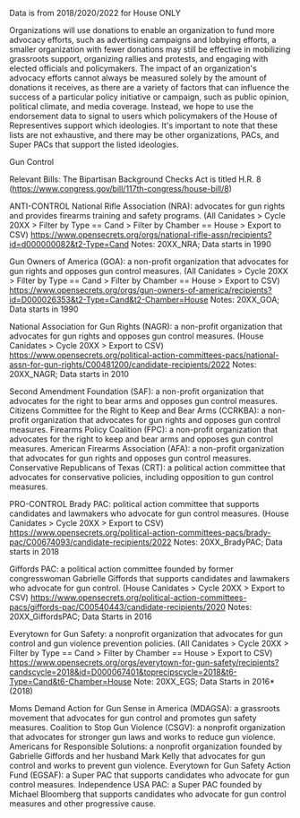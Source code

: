 Data is from 2018/2020/2022 for House ONLY

Organizations will use donations to enable an organization to fund more advocacy efforts, such as advertising campaigns and lobbying efforts, a smaller organization with fewer donations may still be effective in mobilizing grassroots support, organizing rallies and protests, and engaging with elected officials and policymakers. The impact of an organization's advocacy efforts cannot always be measured solely by the amount of donations it receives, as there are a variety of factors that can influence the success of a particular policy initiative or campaign, such as public opinion, political climate, and media coverage. Instead, we hope to use the endorsement data to signal to users which policymakers of the House of Representives support which ideologies. It's important to note that these lists are not exhaustive, and there may be other organizations, PACs, and Super PACs that support the listed ideologies.

Gun Control

Relevant Bills: The Bipartisan Background Checks Act is titled H.R. 8 (https://www.congress.gov/bill/117th-congress/house-bill/8)

ANTI-CONTROL
National Rifle Association (NRA): advocates for gun rights and provides firearms training and safety programs. 
(All Canidates > Cycle 20XX > Filter by Type == Cand > Filter by Chamber == House > Export to CSV)
https://www.opensecrets.org/orgs/national-rifle-assn/recipients?id=d000000082&t2-Type=Cand
Notes: 20XX_NRA; Data starts in 1990

Gun Owners of America (GOA): a non-profit organization that advocates for gun rights and opposes gun control measures.
(All Canidates > Cycle 20XX > Filter by Type == Cand > Filter by Chamber == House > Export to CSV)
https://www.opensecrets.org/orgs/gun-owners-of-america/recipients?id=D000026353&t2-Type=Cand&t2-Chamber=House
Notes: 20XX_GOA; Data starts in 1990

National Association for Gun Rights (NAGR): a non-profit organization that advocates for gun rights and opposes gun control measures.
(House Canidates > Cycle 20XX > Export to CSV) 
https://www.opensecrets.org/political-action-committees-pacs/national-assn-for-gun-rights/C00481200/candidate-recipients/2022
Notes: 20XX_NAGR; Data starts in 2010

Second Amendment Foundation (SAF): a non-profit organization that advocates for the right to bear arms and opposes gun control measures.
Citizens Committee for the Right to Keep and Bear Arms (CCRKBA): a non-profit organization that advocates for gun rights and opposes gun control measures.
Firearms Policy Coalition (FPC): a non-profit organization that advocates for the right to keep and bear arms and opposes gun control measures.
American Firearms Association (AFA): a non-profit organization that advocates for gun rights and opposes gun control measures.
Conservative Republicans of Texas (CRT): a political action committee that advocates for conservative policies, including opposition to gun control measures.


PRO-CONTROL
Brady PAC: political action committee that supports candidates and lawmakers who advocate for gun control measures. 
(House Canidates > Cycle 20XX > Export to CSV) 
https://www.opensecrets.org/political-action-committees-pacs/brady-pac/C00674093/candidate-recipients/2022
Notes: 20XX_BradyPAC; Data starts in 2018

Giffords PAC: a political action committee founded by former congresswoman Gabrielle Giffords that supports candidates and lawmakers who advocate for gun control.
(House Canidates > Cycle 20XX > Export to CSV) 
https://www.opensecrets.org/political-action-committees-pacs/giffords-pac/C00540443/candidate-recipients/2020
Notes: 20XX_GiffordsPAC; Data Starts in 2016

Everytown for Gun Safety: a nonprofit organization that advocates for gun control and gun violence prevention policies.
(All Canidates > Cycle 20XX > Filter by Type == Cand > Filter by Chamber == House > Export to CSV)
https://www.opensecrets.org/orgs/everytown-for-gun-safety/recipients?candscycle=2018&id=D000067401&toprecipscycle=2018&t6-Type=Cand&t6-Chamber=House
Note: 20XX_EGS; Data Starts in 2016* (2018)

Moms Demand Action for Gun Sense in America (MDAGSA): a grassroots movement that advocates for gun control and promotes gun safety measures.
Coalition to Stop Gun Violence (CSGV): a nonprofit organization that advocates for stronger gun laws and works to reduce gun violence.
Americans for Responsible Solutions: a nonprofit organization founded by Gabrielle Giffords and her husband Mark Kelly that advocates for gun control and works to prevent gun violence.
Everytown for Gun Safety Action Fund (EGSAF): a Super PAC that supports candidates who advocate for gun control measures.
Independence USA PAC: a Super PAC founded by Michael Bloomberg that supports candidates who advocate for gun control measures and other progressive cause.
